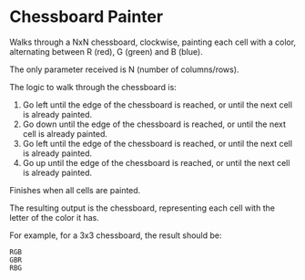 Chessboard Painter
==================

Walks through a NxN chessboard, clockwise, painting each cell with a color, alternating between R (red), G (green) and B (blue).

The only parameter received is N (number of columns/rows).

The logic to walk through the chessboard is:

1. Go left until the edge of the chessboard is reached, or until the next cell is already painted.
2. Go down until the edge of the chessboard is reached, or until the next cell is already painted.
3. Go left until the edge of the chessboard is reached, or until the next cell is already painted.
4. Go up until the edge of the chessboard is reached, or until the next cell is already painted.

Finishes when all cells are painted.

The resulting output is the chessboard, representing each cell with the letter of the color it has.

For example, for a 3x3 chessboard, the result should be:

```
RGB
GBR
RBG
```